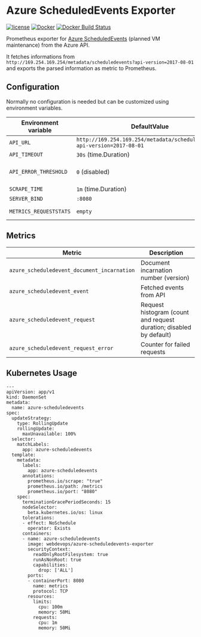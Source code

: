 Azure ScheduledEvents Exporter
==============================

[![license](https://img.shields.io/github/license/webdevops/azure-scheduledevents-exporter.svg)](https://github.com/webdevops/azure-scheduledevents-exporter/blob/master/LICENSE)
[![Docker](https://img.shields.io/badge/docker-webdevops%2Fazure--scheduledevents--exporter-blue.svg?longCache=true&style=flat&logo=docker)](https://hub.docker.com/r/webdevops/azure-scheduledevents-exporter/)
[![Docker Build Status](https://img.shields.io/docker/build/webdevops/azure-scheduledevents-exporter.svg)](https://hub.docker.com/r/webdevops/azure-scheduledevents-exporter/)

Prometheus exporter for [Azure ScheduledEvents](https://docs.microsoft.com/en-us/azure/virtual-machines/linux/scheduled-events) (planned VM maintenance) from the Azure API.

It fetches informations from `http://169.254.169.254/metadata/scheduledevents?api-version=2017-08-01`
and exports the parsed information as metric to Prometheus.

Configuration
-------------

Normally no configuration is needed but can be customized using environment variables.

| Environment variable   | DefaultValue                                                              | Description                                                       |
|------------------------|---------------------------------------------------------------------------|-------------------------------------------------------------------|
| `API_URL`              | `http://169.254.169.254/metadata/scheduledevents?api-version=2017-08-01`  | Azure API url                                                     |
| `API_TIMEOUT`          | `30s` (time.Duration)                                                     | API call timeout                                                  |
| `API_ERROR_THRESHOLD`  | `0` (disabled)                                                            | API error threshold after which app will panic (`0` = dislabed)   |
| `SCRAPE_TIME`          | `1m` (time.Duration)                                                      | Time between API calls                                            |
| `SERVER_BIND`          | `:8080`                                                                   | IP/Port binding                                                   |
| `METRICS_REQUESTSTATS` | `empty`                                                                   | Enable metric `azure_scheduledevent_request`                      |


Metrics
-------

| Metric                                      | Description                                                                           |
|---------------------------------------------|---------------------------------------------------------------------------------------|
| `azure_scheduledevent_document_incarnation` | Document incarnation number (version)                                                 |
| `azure_scheduledevent_event`                | Fetched events from API                                                               |
| `azure_scheduledevent_request`              | Request histogram (count and request duration; disabled by default)                   |
| `azure_scheduledevent_request_error`        | Counter for failed requests                                                           |


Kubernetes Usage
----------------

```
---
apiVersion: app/v1
kind: DaemonSet
metadata:
  name: azure-scheduledevents
spec:
  updateStrategy:
    type: RollingUpdate
    rollingUpdate:
      maxUnavailable: 100%
  selector:
    matchLabels:
      app: azure-scheduledevents
  template:
    metadata:
      labels:
        app: azure-scheduledevents
      annotations:
        prometheus.io/scrape: "true"
        prometheus.io/path: /metrics
        prometheus.io/port: "8080"
    spec:
      terminationGracePeriodSeconds: 15
      nodeSelector:
        beta.kubernetes.io/os: linux
      tolerations:
      - effect: NoSchedule
        operator: Exists
      containers:
      - name: azure-scheduledevents
        image: webdevops/azure-scheduledevents-exporter
        securityContext:
          readOnlyRootFilesystem: true
          runAsNonRoot: true
          capabilities:
            drop: ['ALL']
        ports:
        - containerPort: 8080
          name: metrics
          protocol: TCP
        resources:
          limits:
            cpu: 100m
            memory: 50Mi
          requests:
            cpu: 1m
            memory: 50Mi
```
